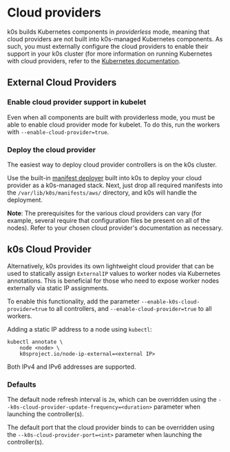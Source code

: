 # Cloud providers

k0s builds Kubernetes components in *providerless* mode, meaning that cloud providers are not built into k0s-managed Kubernetes components. As such, you must externally configure the cloud providers to enable their support in your k0s cluster (for more information on running Kubernetes with cloud providers, refer to the [Kubernetes documentation](https://kubernetes.io/docs/tasks/administer-cluster/running-cloud-controller/).

## External Cloud Providers

### Enable cloud provider support in kubelet

Even when all components are built with providerless mode, you must be able to enable cloud provider mode for kubelet. To do this, run the workers with `--enable-cloud-provider=true`.

### Deploy the cloud provider

The easiest way to deploy cloud provider controllers is on the k0s cluster.

Use the built-in [manifest deployer](manifests.md) built into k0s to deploy your cloud provider as a k0s-managed stack. Next, just drop all required manifests into the `/var/lib/k0s/manifests/aws/` directory, and k0s will handle the deployment.

**Note**: The prerequisites for the various cloud providers can vary (for example, several require that configuration files be present on all of the nodes). Refer to your chosen cloud provider's documentation as necessary.

## k0s Cloud Provider

Alternatively, k0s provides its own lightweight cloud provider that can
be used to statically assign `ExternalIP` values to worker nodes via
Kubernetes annotations.  This is beneficial for those who need to expose
worker nodes externally via static IP assignments.

To enable this functionality, add the parameter `--enable-k0s-cloud-provider=true`
to all controllers, and `--enable-cloud-provider=true` to all workers.

Adding a static IP address to a node using `kubectl`:

    kubectl annotate \
        node <node> \
        k0sproject.io/node-ip-external=<external IP>

Both IPv4 and IPv6 addresses are supported.

### Defaults

The default node refresh interval is `2m`, which can be overridden using
the `--k0s-cloud-provider-update-frequency=<duration>` parameter when launching
the controller(s).

The default port that the cloud provider binds to can be overridden using the
`--k0s-cloud-provider-port=<int>` parameter when launching the controller(s).
